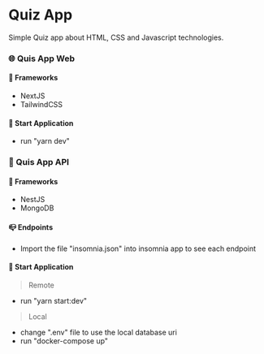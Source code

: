 # Quiz App

Simple Quiz app about HTML, CSS and Javascript technologies.

### 🌐 Quis App Web

#### 🔨 Frameworks

- NextJS
- TailwindCSS

#### 🚀 Start Application

- run "yarn dev"

### 📡 Quis App API

#### 🔨 Frameworks

- NestJS
- MongoDB

#### 📪 Endpoints

- Import the file "insomnia.json" into insomnia app to see each endpoint

#### 🚀 Start Application

> Remote

- run "yarn start:dev"

> Local

- change ".env" file to use the local database uri
- run "docker-compose up"
